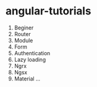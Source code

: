 # angular-tutorials
1. Beginer
2. Router
3. Module
4. Form
5. Authentication
6. Lazy loading
7. Ngrx
8. Ngsx
9. Material
...
